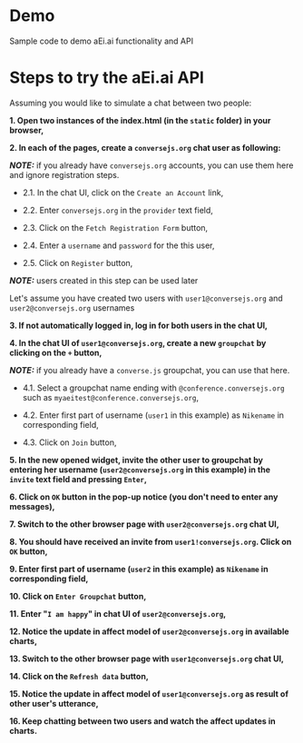 # Demo
Sample code to demo aEi.ai functionality and API

# Steps to try the aEi.ai API
Assuming you would like to simulate a chat between two people:

**1. Open two instances of the index.html (in the `static` folder) in your browser,**

**2. In each of the pages, create a `conversejs.org` chat user as following:**

***NOTE:*** if you already have `conversejs.org` accounts, you can use them here and ignore registration steps.  

  - 2.1. In the chat UI, click on the `Create an Account` link,

  - 2.2. Enter `conversejs.org` in the `provider` text field,

  - 2.3. Click on the `Fetch Registration Form` button,

  - 2.4. Enter a `username` and `password` for the this user,

  - 2.5. Click on `Register` button,

***NOTE:*** users created in this step can be used later

Let's assume you have created two users with `user1@conversejs.org` and `user2@conversejs.org` usernames 

**3. If not automatically logged in, log in for both users in the chat UI,**

**4. In the chat UI of `user1@conversejs.org`, create a new `groupchat` by clicking on the `+` button,**

***NOTE:*** if you already have a `converse.js` groupchat, you can use that here.

  - 4.1. Select a groupchat name ending with `@conference.conversejs.org` such as `myaeitest@conference.conversejs.org`,

  - 4.2. Enter first part of username (`user1` in this example) as `Nikename` in corresponding field,

  - 4.3. Click on `Join` button,

**5. In the new opened widget, invite the other user to groupchat by entering her username (`user2@conversejs.org` in this example) in the `invite` text field and pressing `Enter`,**

**6. Click on `OK` button in the pop-up notice (you don't need to enter any messages),**

**7. Switch to the other browser page with `user2@conversejs.org` chat UI,**

**8. You should have received an invite from `user1!conversejs.org`. Click on `OK` button,**

**9. Enter first part of username (`user2` in this example) as `Nikename` in corresponding field,**

**10. Click on `Enter Groupchat` button,**

**11. Enter "`I am happy`" in chat UI of `user2@conversejs.org`,**

**12. Notice the update in affect model of `user2@conversejs.org` in available charts,**

**13. Switch to the other browser page with `user1@conversejs.org` chat UI,**

**14. Click on the `Refresh data` button,**

**15. Notice the update in affect model of `user1@conversejs.org` as result of other user's utterance,**

**16. Keep chatting between two users and watch the affect updates in charts.**


